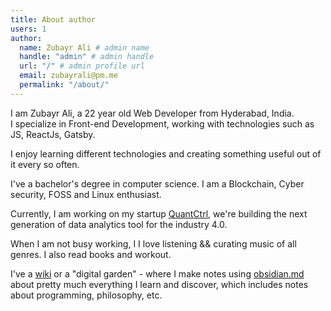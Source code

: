 ```yaml
---
title: About author
users: 1
author:
  name: Zubayr Ali # admin name
  handle: "admin" # admin handle
  url: "/" # admin profile url
  email: zubayrali@pm.me
  permalink: "/about/"
---
```


I am Zubayr Ali, a 22 year old Web Developer from Hyderabad, India.  
 I specialize in Front-end Development, working with technologies such as JS, ReactJs, Gatsby.

I enjoy learning different technologies and creating something useful out of it every so often.

I've a bachelor's degree in computer science. I am a Blockchain, Cyber security, FOSS and Linux enthusiast.

Currently, I am working on my startup [QuantCtrl](https://quantctrl.com/), we're building the next generation of data analytics tool for the industry 4.0.

When I am not busy working, I I love listening && curating music of all genres. I also read books and workout.

I've a [wiki](https://wiki.zubayrali.in/) or a "digital garden" - where I make notes using [obsidian.md](https://obsidian.md/) about pretty much everything I learn and discover, which includes notes about programming, philosophy, etc.
